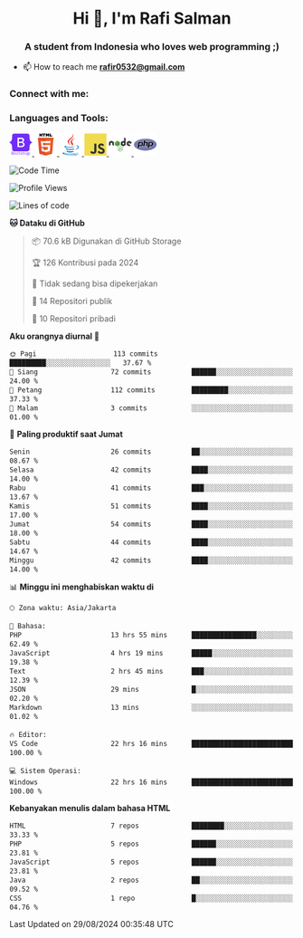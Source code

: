 <h1 align="center">Hi 👋, I'm Rafi Salman</h1>
<h3 align="center">A student from Indonesia who loves web programming ;)</h3>

- 📫 How to reach me **rafir0532@gmail.com**

<h3 align="left">Connect with me:</h3>
<p align="left">
</p>

<h3 align="left">Languages and Tools:</h3>
<p align="left"> <a href="https://getbootstrap.com" target="_blank" rel="noreferrer"> <img src="https://raw.githubusercontent.com/devicons/devicon/master/icons/bootstrap/bootstrap-plain-wordmark.svg" alt="bootstrap" width="40" height="40"/> </a> <a href="https://www.w3.org/html/" target="_blank" rel="noreferrer"> <img src="https://raw.githubusercontent.com/devicons/devicon/master/icons/html5/html5-original-wordmark.svg" alt="html5" width="40" height="40"/> </a> <a href="https://www.java.com" target="_blank" rel="noreferrer"> <img src="https://raw.githubusercontent.com/devicons/devicon/master/icons/java/java-original.svg" alt="java" width="40" height="40"/> </a> <a href="https://developer.mozilla.org/en-US/docs/Web/JavaScript" target="_blank" rel="noreferrer"> <img src="https://raw.githubusercontent.com/devicons/devicon/master/icons/javascript/javascript-original.svg" alt="javascript" width="40" height="40"/> </a> <a href="https://nodejs.org" target="_blank" rel="noreferrer"> <img src="https://raw.githubusercontent.com/devicons/devicon/master/icons/nodejs/nodejs-original-wordmark.svg" alt="nodejs" width="40" height="40"/> </a> <a href="https://www.php.net" target="_blank" rel="noreferrer"> <img src="https://raw.githubusercontent.com/devicons/devicon/master/icons/php/php-original.svg" alt="php" width="40" height="40"/> </a> </p>

<!--START_SECTION:waka-->
![Code Time](http://img.shields.io/badge/Code%20Time-74%20hrs%2039%20mins-blue)

![Profile Views](http://img.shields.io/badge/Profil%20dilihat-0-blue)

![Lines of code](https://img.shields.io/badge/Sejak%20Hello%20World%20aku%20telah%20menulis-471.5%20thousand%20baris%20kode-blue)

**🐱 Dataku di GitHub** 

> 📦 70.6 kB Digunakan di GitHub Storage 
 > 
> 🏆 126 Kontribusi pada 2024
 > 
> 🚫 Tidak sedang bisa dipekerjakan
 > 
> 📜 14 Repositori publik 
 > 
> 🔑 10 Repositori pribadi 
 > 
**Aku orangnya diurnal 🐤** 

```text
🌞 Pagi                   113 commits         █████████░░░░░░░░░░░░░░░░   37.67 % 
🌆 Siang                  72 commits          ██████░░░░░░░░░░░░░░░░░░░   24.00 % 
🌃 Petang                 112 commits         █████████░░░░░░░░░░░░░░░░   37.33 % 
🌙 Malam                  3 commits           ░░░░░░░░░░░░░░░░░░░░░░░░░   01.00 % 
```
📅 **Paling produktif saat Jumat** 

```text
Senin                    26 commits          ██░░░░░░░░░░░░░░░░░░░░░░░   08.67 % 
Selasa                   42 commits          ████░░░░░░░░░░░░░░░░░░░░░   14.00 % 
Rabu                     41 commits          ███░░░░░░░░░░░░░░░░░░░░░░   13.67 % 
Kamis                    51 commits          ████░░░░░░░░░░░░░░░░░░░░░   17.00 % 
Jumat                    54 commits          ████░░░░░░░░░░░░░░░░░░░░░   18.00 % 
Sabtu                    44 commits          ████░░░░░░░░░░░░░░░░░░░░░   14.67 % 
Minggu                   42 commits          ████░░░░░░░░░░░░░░░░░░░░░   14.00 % 
```


📊 **Minggu ini menghabiskan waktu di** 

```text
🕑︎ Zona waktu: Asia/Jakarta

💬 Bahasa: 
PHP                      13 hrs 55 mins      ████████████████░░░░░░░░░   62.49 % 
JavaScript               4 hrs 19 mins       █████░░░░░░░░░░░░░░░░░░░░   19.38 % 
Text                     2 hrs 45 mins       ███░░░░░░░░░░░░░░░░░░░░░░   12.39 % 
JSON                     29 mins             █░░░░░░░░░░░░░░░░░░░░░░░░   02.20 % 
Markdown                 13 mins             ░░░░░░░░░░░░░░░░░░░░░░░░░   01.02 % 

🔥 Editor: 
VS Code                  22 hrs 16 mins      █████████████████████████   100.00 % 

💻 Sistem Operasi: 
Windows                  22 hrs 16 mins      █████████████████████████   100.00 % 
```

**Kebanyakan menulis dalam bahasa HTML** 

```text
HTML                     7 repos             ████████░░░░░░░░░░░░░░░░░   33.33 % 
PHP                      5 repos             ██████░░░░░░░░░░░░░░░░░░░   23.81 % 
JavaScript               5 repos             ██████░░░░░░░░░░░░░░░░░░░   23.81 % 
Java                     2 repos             ██░░░░░░░░░░░░░░░░░░░░░░░   09.52 % 
CSS                      1 repo              █░░░░░░░░░░░░░░░░░░░░░░░░   04.76 % 
```




 Last Updated on 29/08/2024 00:35:48 UTC
<!--END_SECTION:waka-->
